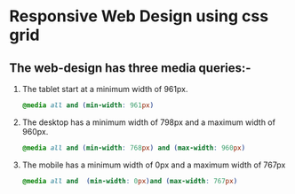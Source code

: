 # Responsive Web Design using css grid

## The web-design has three media queries:-

1. The tablet start at a minimum width of 961px.

    ```css
    @media all and (min-width: 961px)
    ```

2. The desktop has a minimum width of 798px and a maximum width of 960px.

    ```css
    @media all and (min-width: 768px) and (max-width: 960px)
    ```

3. The mobile has a minimum width of 0px and a maximum width of 767px

    ```css
    @media all and  (min-width: 0px)and (max-width: 767px)
    ```
